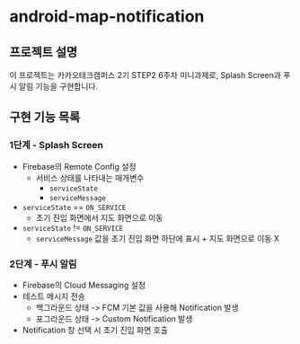 # android-map-notification

## 프로젝트 설명
이 프로젝트는 카카오테크캠퍼스 2기 STEP2 6주차 미니과제로, Splash Screen과 푸시 알림 기능을 구현합니다.

## 구현 기능 목록
### 1단계 - Splash Screen
- Firebase의 Remote Config 설정
    - 서비스 상태를 나타내는 매개변수
      - `serviceState`
      - `serviceMessage`
- `serviceState` == `ON_SERVICE`
  - 초기 진입 화면에서 지도 화면으로 이동
- `serviceState` != `ON_SERVICE`
  - `serviceMessage` 값을 초기 진입 화면 하단에 표시 + 지도 화면으로 이동 X

### 2단계 - 푸시 알림
- Firebase의 Cloud Messaging 설정
- 테스트 메시지 전송
  - 백그라운드 상태 -> FCM 기본 값을 사용해 Notification 발생
  - 포그라운드 상태 -> Custom Notification 발생
- Notification 창 선택 시 초기 진입 화면 호출
